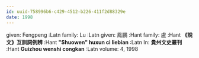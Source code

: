 ```yaml
---
id: uuid-758996b6-c429-4512-b226-411f2d88329e
date: 1998
---
```


given: Fengpeng :Latn
family: Lu :Latn
given: 鳳鵬 :Hant
family: 盧 :Hant
**《說文》互訓詞例辨** :Hant
**"Shuowen" huxun ci liebian** :Latn
In: 
**貴州文史叢刊** :Hant
**Guizhou wenshi congkan** :Latn
volume: 4, 1998